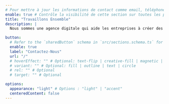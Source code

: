 ```yaml
---
# Pour mettre à jour les informations de contact comme email, téléphone, adresse, etc., merci de modifier la table `settings.contactInfo` dans `src/config/config.toml`
enable: true # Contrôle la visibilité de cette section sur toutes les pages où elle est utilisée
title: "Travaillons Ensemble"
description: |
  Nous sommes une agence digitale qui aide les entreprises à créer des expériences utilisateur immersives et engageantes

button:
  # Refer to the `sharedButton` schema in `src/sections.schema.ts` for all available configuration options (e.g., enable, label, url, hoverEffect, variant, icon, tag, rel, class, target, etc.)
  enable: true
  label: "Contactez-Nous"
  url: "/"
  # hoverEffect: "" # Optional: text-flip | creative-fill | magnetic | magnetic-text-flip
  # variant: "" # Optional: fill | outline | text | circle
  # rel: "" # Optional
  # target: "" # Optional

options:
  appearance: "light" # Options : "light" | "accent"
  centeredContent: false
---
```

